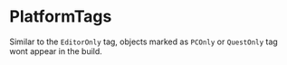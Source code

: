 # PlatformTags

Similar to the `EditorOnly` tag, objects marked as `PCOnly` or `QuestOnly` tag wont appear in the build.

